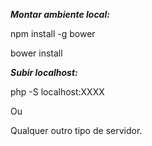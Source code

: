 ***Montar ambiente local:***

npm install -g bower

bower install


***Subir localhost:***

php -S localhost:XXXX

Ou

Qualquer outro tipo de servidor.
